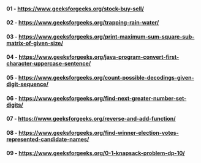 #### 01 - https://www.geeksforgeeks.org/stock-buy-sell/

#### 02 - https://www.geeksforgeeks.org/trapping-rain-water/

#### 03 - https://www.geeksforgeeks.org/print-maximum-sum-square-sub-matrix-of-given-size/

#### 04 - https://www.geeksforgeeks.org/java-program-convert-first-character-uppercase-sentence/

#### 05 - https://www.geeksforgeeks.org/count-possible-decodings-given-digit-sequence/

#### 06 - https://www.geeksforgeeks.org/find-next-greater-number-set-digits/

#### 07 - https://www.geeksforgeeks.org/reverse-and-add-function/

#### 08 - https://www.geeksforgeeks.org/find-winner-election-votes-represented-candidate-names/

#### 09 - https://www.geeksforgeeks.org/0-1-knapsack-problem-dp-10/
